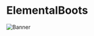 ElementalBoots
==============
![Banner](http://www.mediafire.com/convkey/7302/fa9ckq2syht64i8fg.jpg)

